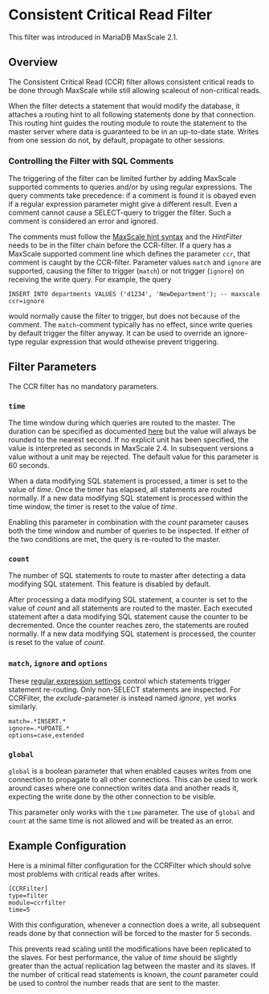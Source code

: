 # Consistent Critical Read Filter

This filter was introduced in MariaDB MaxScale 2.1.

## Overview

The Consistent Critical Read (CCR) filter allows consistent critical reads to be
done through MaxScale while still allowing scaleout of non-critical reads.

When the filter detects a statement that would modify the database, it attaches
a routing hint to all following statements done by that connection. This routing
hint guides the routing module to route the statement to the master server where
data is guaranteed to be in an up-to-date state. Writes from one session do not,
by default, propagate to other sessions.

### Controlling the Filter with SQL Comments

The triggering of the filter can be limited further by adding MaxScale supported
comments to queries and/or by using regular expressions. The query comments take
precedence: if a comment is found it is obayed even if a regular expression
parameter might give a different result. Even a comment cannot cause a
SELECT-query to trigger the filter. Such a comment is considered an error and
ignored.

The comments must follow the [MaxScale hint syntax](../Reference/Hint-Syntax.md)
and the *HintFilter* needs to be in the filter chain before the CCR-filter. If a
query has a MaxScale supported comment line which defines the parameter `ccr`,
that comment is caught by the  CCR-filter. Parameter values `match` and `ignore`
are supported, causing the filter to trigger (`match`) or not trigger (`ignore`)
on receiving the write query. For example, the query
```
INSERT INTO departments VALUES ('d1234', 'NewDepartment'); -- maxscale ccr=ignore
```
would normally cause the filter to trigger, but does not because of the
comment. The `match`-comment typically has no effect, since write queries by
default trigger the filter anyway. It can be used to override an ignore-type
regular expression that would othewise prevent triggering.

## Filter Parameters

The CCR filter has no mandatory parameters.

### `time`

The time window during which queries are routed to the master. The duration
can be specified as documented
[here](../Getting-Started/Configuration-Guide.md#durations)
but the value  will always be rounded to the nearest second.
If no explicit unit has been specified, the value is interpreted as seconds
in MaxScale 2.4. In subsequent versions a value without a unit may be rejected.
The default value for this parameter is 60 seconds.

When a data modifying SQL statement is processed, a timer is set to the value of
_time_. Once the timer has elapsed, all statements are routed normally. If a new
data modifying SQL statement is processed within the time window, the timer is
reset to the value of _time_.

Enabling this parameter in combination with the _count_ parameter causes both
the time window and number of queries to be inspected. If either of the two
conditions are met, the query is re-routed to the master.

### `count`

The number of SQL statements to route to master after detecting a data modifying
SQL statement. This feature is disabled by default.

After processing a data modifying SQL statement, a counter is set to the value
of _count_ and all statements are routed to the master. Each executed statement
after a data modifying SQL statement cause the counter to be decremented. Once
the counter reaches zero, the statements are routed normally. If a new data
modifying SQL statement is processed, the counter is reset to the value of
_count_.

### `match`, `ignore` and `options`

These [regular expression settings](../Getting-Started/Configuration-Guide.md#standard-regular-expression-settings-for-filters)
control which statements trigger statement re-routing. Only non-SELECT statements are
inspected. For CCRFilter, the *exclude*-parameter is instead named *ignore*, yet works
similarly.

```
match=.*INSERT.*
ignore=.*UPDATE.*
options=case,extended
```

### `global`

`global` is a boolean parameter that when enabled causes writes from one
connection to propagate to all other connections. This can be used to work
around cases where one connection writes data and another reads it, expecting
the write done by the other connection to be visible.

This parameter only works with the `time` parameter. The use of `global` and
`count` at the same time is not allowed and will be treated as an error.

## Example Configuration

Here is a minimal filter configuration for the CCRFilter which should solve most
problems with critical reads after writes.

```
[CCRFilter]
type=filter
module=ccrfilter
time=5
```

With this configuration, whenever a connection does a write, all subsequent
reads done by that connection will be forced to the master for 5 seconds.

This prevents read scaling until the modifications have been replicated to the
slaves. For best performance, the value of _time_ should be slightly greater
than the actual replication lag between the master and its slaves. If the number
of critical read statements is known, the _count_ parameter could be used to
control the number reads that are sent to the master.
